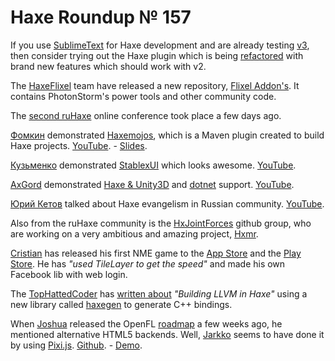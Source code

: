 [_template]: ../templates/roundup.html
# Haxe Roundup № 157

If you use [SublimeText][link 1] for Haxe development and are already testing [v3][link 2], then consider trying out the Haxe plugin which is being [refactored][link 3] with brand new features which should work with v2.

The [HaxeFlixel][link 4] team have released a new repository, [Flixel Addon's][link 5]. It contains PhotonStorm's power tools and other community code.

The [second ruHaxe][link 6] online conference took place a few days ago.

[Фомкин][link 7] demonstrated [Haxemojos][link 8], which is a Maven plugin created to build Haxe projects. [YouTube][link 9]. - [Slides][link 10].

[Кузьменко][link 11] demonstrated [StablexUI][link 12] which looks awesome. [YouTube][link 13].

[AxGord][link 14] demonstrated [Haxe &amp; Unity3D][link 15] and [dotnet][link 16] support. [YouTube][link 17].

[Юрий Кетов][link 18] talked about Haxe evangelism in Russian community. [YouTube][link 19].

Also from the ruHaxe community is the [HxJointForces][link 20] github group, who are working on a very ambitious and amazing project, [Hxmr][link 21].

[Cristian][link 22] has released his first NME game to the [App Store][link 23] and the [Play Store][link 24]. He has *"used TileLayer to get the speed"* and made his own Facebook lib with web login.

The [TopHattedCoder][link 25] has [written about][link 26] *"Building LLVM in Haxe"* using a new library called [haxegen][link 27] to generate C++ bindings.

When [Joshua][link 28] released the OpenFL [roadmap][link 29] a few weeks ago, he mentioned alternative HTML5 backends. Well, [Jarkko][link 30] seems to have done it by using [Pixi.js][link 31]. [Github][link 32]. - [Demo][link 33].

[link 1]: http://www.sublimetext.com/ "SublimeText"
[link 2]: http://www.sublimetext.com/3 "v3"
[link 3]: https://github.com/clemos/haxe-sublime-bundle/tree/refactoring "refactored"
[link 4]: https://twitter.com/HaxeFlixel "HaxeFlixel"
[link 5]: https://github.com/HaxeFlixel/flixel-addons "Flixel Addon&#8217;s"
[link 6]: http://haxe.ru/content/ruhaxe-online-konferentsiya-2 "second ruHaxe"
[link 7]: https://twitter.com/yelbota "Фомкин"
[link 8]: http://opensource.tenderowls.com/haxemojos/ "Haxemojos"
[link 9]: https://www.youtube.com/watch?v=_ggHOjgGEU0&amp;list=PLU2M-shPcj1z2vEXTibq6ahTmx7z3ew_u&amp;index=1 "YouTube"
[link 10]: https://docs.google.com/presentation/d/1f2Su8vQtJiPO6_VjB8IwHec1jxZORB--NbtSuPjQDXM/edit#slide=id.p "Slides"
[link 11]: https://twitter.com/RealyUniqueName "Кузьменко"
[link 12]: https://github.com/RealyUniqueName/StablexUI "StablexUI"
[link 13]: https://www.youtube.com/watch?v=MQm2cLJDxoY&amp;list=PLU2M-shPcj1z2vEXTibq6ahTmx7z3ew_u&amp;index=2 "YouTube"
[link 14]: https://github.com/AxGord?tab=repositories "AxGord"
[link 15]: https://github.com/AxGord/hx-unity3d "Haxe &amp; Unity3D"
[link 16]: https://github.com/AxGord/hx-dotnet "dotnet"
[link 17]: https://www.youtube.com/watch?v=cYmiD0y3ZB8&amp;list=PLU2M-shPcj1z2vEXTibq6ahTmx7z3ew_u&amp;index=4 "YouTube"
[link 18]: https://twitter.com/haxe_ru "Юрий Кетов"
[link 19]: https://www.youtube.com/watch?v=pB8ufniezXw&amp;list=PLU2M-shPcj1z2vEXTibq6ahTmx7z3ew_u&amp;index=3 "YouTube"
[link 20]: https://github.com/HxJointForces "HxJointForces"
[link 21]: https://github.com/HxJointForces/Hxmr "Hxmr"
[link 22]: https://plus.google.com/u/0/102107851985427662355?prsrc=4 "Cristian"
[link 23]: https://itunes.apple.com/ro/app/ice-breaker-by-jagermeister/id667253740?mt=8 "App Store"
[link 24]: https://play.google.com/store/apps/details?id=ro.kinecto.icebreaker&amp;feature=search_result#?t=W251bGwsMSwyLDEsInJvLmtpbmVjdG8uaWNlYnJlYWtlciJd "Play Store"
[link 25]: https://github.com/tophattedcoder "TopHattedCoder"
[link 26]: http://tophattedcoder.github.io/building-llvm-in-haxe/ "written about"
[link 27]: https://github.com/TopHattedCoder/haxegen "haxegen"
[link 28]: https://twitter.com/singmajesty "Joshua"
[link 29]: https://github.com/openfl/openfl/wiki/Roadmap "roadmap"
[link 30]: https://plus.google.com/u/0/107757129156852236156 "Jarkko"
[link 31]: https://github.com/GoodBoyDigital/pixi.js/ "Pixi.js"
[link 32]: https://github.com/jarkkosyrjala/Pixi.js_Haxe_Externs "Github"
[link 33]: http://jarkko.syrjala.fi/pinball/webgl/ "Demo"

